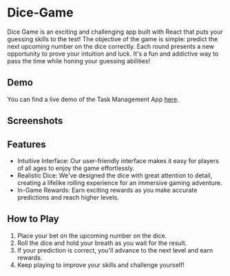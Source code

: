 # Dice-Game
Dice Game is an exciting and challenging app built with React that puts your guessing skills to the test! The objective of the game is simple: predict the next upcoming number on the dice correctly. Each round presents a new opportunity to prove your intuition and luck. It's a fun and addictive way to pass the time while honing your guessing abilities!

## Demo

You can find a live demo of the Task Management App [here](https://divyanshu-dice-game.web.app/).

## Screenshots

## Features
- Intuitive Interface: Our user-friendly interface makes it easy for players of all ages to enjoy the game effortlessly.
- Realistic Dice: We've designed the dice with great attention to detail, creating a lifelike rolling experience for an immersive gaming adventure.
- In-Game Rewards: Earn exciting rewards as you make accurate predictions and reach higher levels.

## How to Play

1. Place your bet on the upcoming number on the dice.
2. Roll the dice and hold your breath as you wait for the result.
3. If your prediction is correct, you'll advance to the next level and earn rewards.
4. Keep playing to improve your skills and challenge yourself!
